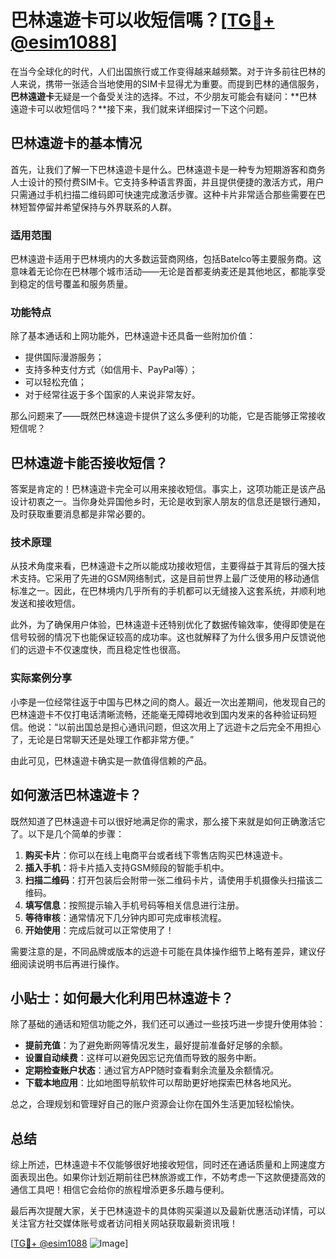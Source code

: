 # 巴林遠遊卡可以收短信嗎？[[TG💪+ @esim1088](https://t.me/s/esim1088)]

在当今全球化的时代，人们出国旅行或工作变得越来越频繁。对于许多前往巴林的人来说，携带一张适合当地使用的SIM卡显得尤为重要。而提到巴林的通信服务，**巴林遠遊卡**无疑是一个备受关注的选择。不过，不少朋友可能会有疑问：**巴林遠遊卡可以收短信吗？**接下来，我们就来详细探讨一下这个问题。

## 巴林遠遊卡的基本情况

首先，让我们了解一下巴林遠遊卡是什么。巴林遠遊卡是一种专为短期游客和商务人士设计的预付费SIM卡。它支持多种语言界面，并且提供便捷的激活方式，用户只需通过手机扫描二维码即可快速完成激活步骤。这种卡片非常适合那些需要在巴林短暂停留并希望保持与外界联系的人群。

### 适用范围
巴林遠遊卡适用于巴林境内的大多数运营商网络，包括Batelco等主要服务商。这意味着无论你在巴林哪个城市活动——无论是首都麦纳麦还是其他地区，都能享受到稳定的信号覆盖和服务质量。

### 功能特点
除了基本通话和上网功能外，巴林遠遊卡还具备一些附加价值：
- 提供国际漫游服务；
- 支持多种支付方式（如信用卡、PayPal等）；
- 可以轻松充值；
- 对于经常往返于多个国家的人来说非常友好。

那么问题来了——既然巴林遠遊卡提供了这么多便利的功能，它是否能够正常接收短信呢？

## 巴林遠遊卡能否接收短信？

答案是肯定的！巴林遠遊卡完全可以用来接收短信。事实上，这项功能正是该产品设计初衷之一。当你身处异国他乡时，无论是收到家人朋友的信息还是银行通知，及时获取重要消息都是非常必要的。

### 技术原理
从技术角度来看，巴林遠遊卡之所以能成功接收短信，主要得益于其背后的强大技术支持。它采用了先进的GSM网络制式，这是目前世界上最广泛使用的移动通信标准之一。因此，在巴林境内几乎所有的手机都可以无缝接入这套系统，并顺利地发送和接收短信。

此外，为了确保用户体验，巴林遠遊卡还特别优化了数据传输效率，使得即使是在信号较弱的情况下也能保证较高的成功率。这也就解释了为什么很多用户反馈说他们的远遊卡不仅速度快，而且稳定性也很高。

### 实际案例分享
小李是一位经常往返于中国与巴林之间的商人。最近一次出差期间，他发现自己的巴林遠遊卡不仅打电话清晰流畅，还能毫无障碍地收到国内发来的各种验证码短信。他说：“以前出国总是担心通讯问题，但这次用上了远遊卡之后完全不用担心了，无论是日常聊天还是处理工作都非常方便。”

由此可见，巴林遠遊卡确实是一款值得信赖的产品。

## 如何激活巴林遠遊卡？

既然知道了巴林遠遊卡可以很好地满足你的需求，那么接下来就是如何正确激活它了。以下是几个简单的步骤：

1. **购买卡片**：你可以在线上电商平台或者线下零售店购买巴林遠遊卡。
2. **插入手机**：将卡片插入支持GSM频段的智能手机中。
3. **扫描二维码**：打开包装后会附带一张二维码卡片，请使用手机摄像头扫描该二维码。
4. **填写信息**：按照提示输入手机号码等相关信息进行注册。
5. **等待审核**：通常情况下几分钟内即可完成审核流程。
6. **开始使用**：完成后就可以正常使用了！

需要注意的是，不同品牌或版本的远遊卡可能在具体操作细节上略有差异，建议仔细阅读说明书后再进行操作。

## 小贴士：如何最大化利用巴林遠遊卡？

除了基础的通话和短信功能之外，我们还可以通过一些技巧进一步提升使用体验：

- **提前充值**：为了避免断网等情况发生，最好提前准备好足够的余额。
- **设置自动续费**：这样可以避免因忘记充值而导致的服务中断。
- **定期检查账户状态**：通过官方APP随时查看剩余流量及余额情况。
- **下载本地应用**：比如地图导航软件可以帮助更好地探索巴林各地风光。

总之，合理规划和管理好自己的账户资源会让你在国外生活更加轻松愉快。

## 总结

综上所述，巴林遠遊卡不仅能够很好地接收短信，同时还在通话质量和上网速度方面表现出色。如果你计划近期前往巴林旅游或工作，不妨考虑一下这款便捷高效的通信工具吧！相信它会给你的旅程增添更多乐趣与便利。

最后再次提醒大家，关于巴林遠遊卡的具体购买渠道以及最新优惠活动详情，可以关注官方社交媒体账号或者访问相关网站获取最新资讯哦！

[[TG💪+ @esim1088](https://t.me/s/esim1088) ![Image](https://i.postimg.cc/4NQfJmqS/Snipaste-2025-05-13-00-14-12.png)]
